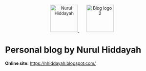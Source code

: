 <p align="center">
  <a href="https://nhiddayah.blogspot.com/" target="blank">
    <img src="https://1.bp.blogspot.com/-PgP_jbq7TQA/XqFfeM1MHJI/AAAAAAAAABA/FZ1f8qBciYoae3LgIevfKDnz5kn6lqcjgCPcBGAYYCw/s1600/nhiddayah-logo.png" height="90" alt="Nurul Hiddayah" />
  </a>
  <span>&nbsp;&nbsp;&nbsp;&nbsp;&nbsp;</span>
  <a href="https://github.com/nhiddayah" target="blank">
    <img src="xxxxx" height="90" alt="Blog logo 2" />
  </a>
</p>

# Personal blog by Nurul Hiddayah

**Online site:** https://nhiddayah.blogspot.com/

